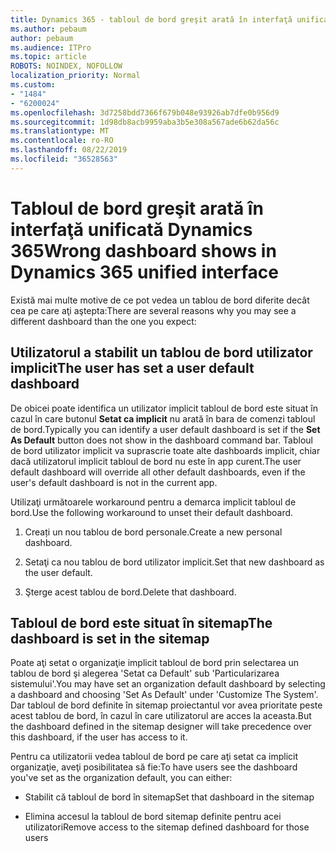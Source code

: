 ```yaml
---
title: Dynamics 365 - tabloul de bord greşit arată în interfaţă unificată Dynamics 365
ms.author: pebaum
author: pebaum
ms.audience: ITPro
ms.topic: article
ROBOTS: NOINDEX, NOFOLLOW
localization_priority: Normal
ms.custom:
- "1484"
- "6200024"
ms.openlocfilehash: 3d7258bdd7366f679b048e93926ab7dfe0b956d9
ms.sourcegitcommit: 1d98db8acb9959aba3b5e308a567ade6b62da56c
ms.translationtype: MT
ms.contentlocale: ro-RO
ms.lasthandoff: 08/22/2019
ms.locfileid: "36528563"
---
```

# <a name="wrong-dashboard-shows-in-dynamics-365-unified-interface"></a><span data-ttu-id="4922e-102">Tabloul de bord greşit arată în interfaţă unificată Dynamics 365</span><span class="sxs-lookup"><span data-stu-id="4922e-102">Wrong dashboard shows in Dynamics 365 unified interface</span></span>

<span data-ttu-id="4922e-103">Există mai multe motive de ce pot vedea un tablou de bord diferite decât cea pe care aţi aştepta:</span><span class="sxs-lookup"><span data-stu-id="4922e-103">There are several reasons why you may see a different dashboard than the one you expect:</span></span>

## <a name="the-user-has-set-a-user-default-dashboard"></a><span data-ttu-id="4922e-104">Utilizatorul a stabilit un tablou de bord utilizator implicit</span><span class="sxs-lookup"><span data-stu-id="4922e-104">The user has set a user default dashboard</span></span> 

<span data-ttu-id="4922e-105">De obicei poate identifica un utilizator implicit tabloul de bord este situat în cazul în care butonul **Setat ca implicit** nu arată în bara de comenzi tabloul de bord.</span><span class="sxs-lookup"><span data-stu-id="4922e-105">Typically you can identify a user default dashboard is set if the **Set As Default** button does not show in the dashboard command bar.</span></span> <span data-ttu-id="4922e-106">Tabloul de bord utilizator implicit va suprascrie toate alte dashboards implicit, chiar dacă utilizatorul implicit tabloul de bord nu este în app curent.</span><span class="sxs-lookup"><span data-stu-id="4922e-106">The user default dashboard will override all other default dashboards, even if the user's default dashboard is not in the current app.</span></span>

<span data-ttu-id="4922e-107">Utilizaţi următoarele workaround pentru a demarca implicit tabloul de bord.</span><span class="sxs-lookup"><span data-stu-id="4922e-107">Use the following workaround to unset their default dashboard.</span></span>

1. <span data-ttu-id="4922e-108">Creați un nou tablou de bord personale.</span><span class="sxs-lookup"><span data-stu-id="4922e-108">Create a new personal dashboard.</span></span>

2. <span data-ttu-id="4922e-109">Setaţi ca nou tablou de bord utilizator implicit.</span><span class="sxs-lookup"><span data-stu-id="4922e-109">Set that new dashboard as the user default.</span></span>

3. <span data-ttu-id="4922e-110">Şterge acest tablou de bord.</span><span class="sxs-lookup"><span data-stu-id="4922e-110">Delete that dashboard.</span></span>

## <a name="the-dashboard-is-set-in-the-sitemap"></a><span data-ttu-id="4922e-111">Tabloul de bord este situat în sitemap</span><span class="sxs-lookup"><span data-stu-id="4922e-111">The dashboard is set in the sitemap</span></span>

<span data-ttu-id="4922e-112">Poate aţi setat o organizaţie implicit tabloul de bord prin selectarea un tablou de bord şi alegerea 'Setat ca Default' sub 'Particularizarea sistemului'.</span><span class="sxs-lookup"><span data-stu-id="4922e-112">You may have set an organization default dashboard by selecting a dashboard and choosing 'Set As Default' under 'Customize The System'.</span></span> <span data-ttu-id="4922e-113">Dar tabloul de bord definite în sitemap proiectantul vor avea prioritate peste acest tablou de bord, în cazul în care utilizatorul are acces la aceasta.</span><span class="sxs-lookup"><span data-stu-id="4922e-113">But the dashboard defined in the sitemap designer will take precedence over this dashboard, if the user has access to it.</span></span>

<span data-ttu-id="4922e-114">Pentru ca utilizatorii vedea tabloul de bord pe care aţi setat ca implicit organizaţie, aveţi posibilitatea să fie:</span><span class="sxs-lookup"><span data-stu-id="4922e-114">To have users see the dashboard you've set as the organization default, you can either:</span></span>

* <span data-ttu-id="4922e-115">Stabilit că tabloul de bord în sitemap</span><span class="sxs-lookup"><span data-stu-id="4922e-115">Set that dashboard in the sitemap</span></span>

* <span data-ttu-id="4922e-116">Elimina accesul la tabloul de bord sitemap definite pentru acei utilizatori</span><span class="sxs-lookup"><span data-stu-id="4922e-116">Remove access to the sitemap defined dashboard for those users</span></span>

